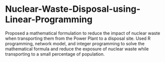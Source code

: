 # Nuclear-Waste-Disposal-using-Linear-Programming

Proposed a mathematical formulation to reduce the impact of nuclear waste when transporting them from the Power Plant to a disposal site. Used R programming, network model, and integer programming to solve the mathematical formula and reduce the exposure of nuclear waste while transporting to a small percentage of population.
